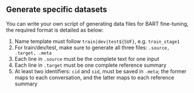 ## Generate specific datasets
You can write your own script of generating data files for BART fine-tuning, the required format is detailed as below:
1. Name template must follow `train|dev|test${SUF}`, e.g. `train_stage1`
2. For train/dev/test, make sure to generate all three files: `.source, .target, .meta`
3. Each line in `.source` must be the complete text for one input
4. Each line in `.target` must be one complete reference summary
5. At least two identifiers: `cid` and `sid`, must be saved in `.meta`; the former maps to each conversation, and the latter maps to each reference summary